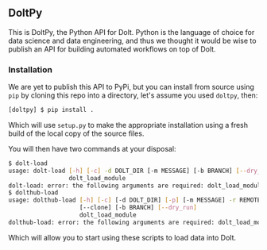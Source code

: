 ## DoltPy
This is DoltPy, the Python API for Dolt. Python is the language of choice for data science and data engineering, and thus we thought it would be wise to publish an API for building automated workflows on top of Dolt. 

### Installation
We are yet to publish this API to PyPi, but you can install from source using `pip` by cloning this repo into a directory, let's assume you used `doltpy`, then:
```bash
[doltpy] $ pip install .
```
Which will use `setup.py` to make the appropriate installation using a fresh build of the local copy of the source files.

You will then have two commands at your disposal:
```bash
$ dolt-load
usage: dolt-load [-h] [-c] -d DOLT_DIR [-m MESSAGE] [-b BRANCH] [--dry_run]
                 dolt_load_module
dolt-load: error: the following arguments are required: dolt_load_module, -d/--dolt_dir
$ dolthub-load
usage: dolthub-load [-h] [-c] [-d DOLT_DIR] [-p] [-m MESSAGE] -r REMOTE_URL
                    [--clone] [-b BRANCH] [--dry_run]
                    dolt_load_module
dolthub-load: error: the following arguments are required: dolt_load_module, -r/--remote_url
```
Which will allow you to start using these scripts to load data into Dolt.
